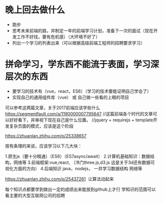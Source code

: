 

# 晚上回去做什么

* 跑步
* 思考未来前端的路，并制定一年的前端学习计划，准备下一次的面试（现在开发工作不好找，要有危机感）（大环境不好了）
* 列出一个学习的列表出来（可以根据高级前端工程师的招聘要求学习）



# 拼命学习，学东西不能流于表面，学习深层次的东西

* 要学习的技术有（vue，react，ES6）（学习的技术要能证明自己学会了）
* 实现自己的通用组件库（vue）  或 自己做一些看的上眼的项目


可以参考这两篇文章，关于2017前端应该学些什么
https://segmentfault.com/a/1190000007795647     //这篇前端各个时代的文章可以好好看下，并审视下现在自己是什么位置。
                                                //jquery + requirejs + template开发复杂页面的模式，应该是这个阶段        


https://zhuanlan.zhihu.com/p/25338657


按有条理的来说，应该学习以下几大块：

1.原生js（要十分精通）（ES6）（ES7async/await）
2.计算机基础知识：数据结构，网络等
3.前端框架:vue,react,   （冷门three.js,d3.js 这是关于3d还有数据可视化方面的方向）
4.后端知识 java，nodejs，   一并学习数据结构 网络等

https://zhuanlan.zhihu.com/p/25437261  让算法动起来


每个知识点都要学到做出一定的成绩出来能放到github上才行
学知识的范围可以看主要的大型互联网公司的招聘


















